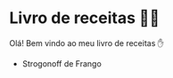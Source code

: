 # Livro de receitas :man_cook:



Olá! Bem vindo ao meu livro de receitas :hand:



- Strogonoff de Frango
